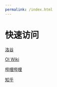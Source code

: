 ```yaml
---
permalink: /index.html
---
```


# 快速访问
[洛谷](https://www.luogu.com.cn/)

[OI Wiki](https://www.oi-wiki.org/)

[哔哩哔哩](https://www.bilibili.com/)

[知乎](https://www.zhihu.com/)
